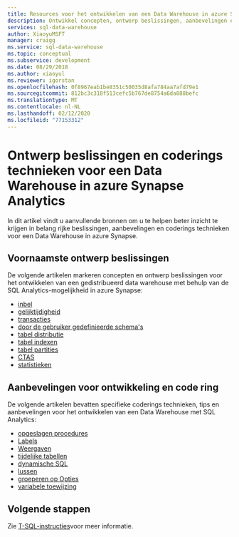 ```yaml
---
title: Resources voor het ontwikkelen van een Data Warehouse in azure Synapse Analytics
description: Ontwikkel concepten, ontwerp beslissingen, aanbevelingen en codeer technieken voor SQL Data Warehouse.
services: sql-data-warehouse
author: XiaoyuMSFT
manager: craigg
ms.service: sql-data-warehouse
ms.topic: conceptual
ms.subservice: development
ms.date: 08/29/2018
ms.author: xiaoyul
ms.reviewer: igorstan
ms.openlocfilehash: 0f8967eab1be8351c50035d8afa784aa7afd79e1
ms.sourcegitcommit: 812bc3c318f513cefc5b767de8754a6da888befc
ms.translationtype: MT
ms.contentlocale: nl-NL
ms.lasthandoff: 02/12/2020
ms.locfileid: "77153312"
---
```

# <a name="design-decisions-and-coding-techniques-for-a-data-warehouse-in-azure-synapse-analytics"></a>Ontwerp beslissingen en coderings technieken voor een Data Warehouse in azure Synapse Analytics 
 In dit artikel vindt u aanvullende bronnen om u te helpen beter inzicht te krijgen in belang rijke beslissingen, aanbevelingen en coderings technieken voor een Data Warehouse in azure Synapse.

## <a name="key-design-decisions"></a>Voornaamste ontwerp beslissingen
De volgende artikelen markeren concepten en ontwerp beslissingen voor het ontwikkelen van een gedistribueerd data warehouse met behulp van de SQL Analytics-mogelijkheid in azure Synapse:

* [inbel](sql-data-warehouse-connect-overview.md)
* [gelijktijdigheid](resource-classes-for-workload-management.md)
* [transacties](sql-data-warehouse-develop-transactions.md)
* [door de gebruiker gedefinieerde schema's](sql-data-warehouse-develop-user-defined-schemas.md)
* [tabel distributie](sql-data-warehouse-tables-distribute.md)
* [tabel indexen](sql-data-warehouse-tables-index.md)
* [tabel partities](sql-data-warehouse-tables-partition.md)
* [CTAS](sql-data-warehouse-develop-ctas.md)
* [statistieken](sql-data-warehouse-tables-statistics.md)

## <a name="development-recommendations-and-coding-techniques"></a>Aanbevelingen voor ontwikkeling en code ring
De volgende artikelen bevatten specifieke coderings technieken, tips en aanbevelingen voor het ontwikkelen van een Data Warehouse met SQL Analytics:

* [opgeslagen procedures](sql-data-warehouse-develop-stored-procedures.md)
* [Labels](sql-data-warehouse-develop-label.md)
* [Weergaven](sql-data-warehouse-develop-views.md)
* [tijdelijke tabellen](sql-data-warehouse-tables-temporary.md)
* [dynamische SQL](sql-data-warehouse-develop-dynamic-sql.md)
* [lussen](sql-data-warehouse-develop-loops.md)
* [groeperen op Opties](sql-data-warehouse-develop-group-by-options.md)
* [variabele toewijzing](sql-data-warehouse-develop-variable-assignment.md)

## <a name="next-steps"></a>Volgende stappen
Zie [T-SQL-instructies](sql-data-warehouse-reference-tsql-statements.md)voor meer informatie.
